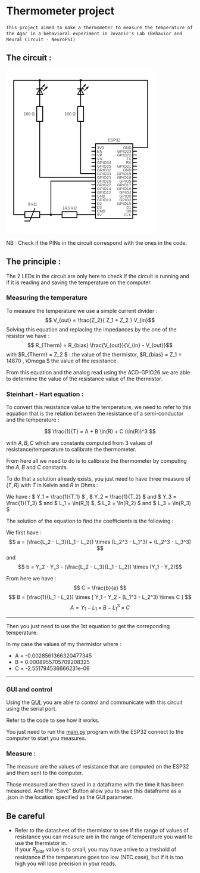 # Thermometer project

    This project aimed to make a thermometer to measure the temperature of the Agar in a behavioral experiment in Jovanic's Lab (Behavior and Neural Circuit - NeuroPSI)

## The circuit : 

![Circuit](circuit.png)

NB : Check if the PINs in the circuit correspond with the ones in the code. 

## The principle : 

The 2 LEDs in the circuit are only here to check if the circuit is running and if it is reading and saving the temperature on the computer. 

### Measuring the temperature

To measure the temperature we use a simple current divider : 
$$ V_{out} = \frac{Z_2}{ Z_1 + Z_2 } V_{in}$$
Solving this equation and replacing the impedances by the one of the resistor we have : 
$$ R_{Therm} = R_{bias} \frac{V_{out}}{V_{in} - V_{out}}$$ 
with $R_{Therm} = Z_2 $ : the value of the thermistor, $R_{bias} = Z_1 = 14870 \, \Omega $ the value of the resistance. 

From this equation and the analog read using the ACD-GPIO26 we are able to determine the value of the resistance value of the thermistor. 

### Steinhart - Hart equation : 

To convert this resistance value to the temperature, we need to refer to this equation that is the relation between the resistance of a semi-conductor and the temperature : 

$$ \frac{1}{T} = A + B \ln(R) + C (\ln(R))^3 $$

with $A,B,C$ which are constants computed from 3 values of resistance/temperature to calibrate the thermometer.

From here all we need to do is to calibrate the thermometer by computing the $A,B$ and $C$ constants. 

To do that a solution already exists, you just need to have three measure of $(T,R)$ with $T$ in Kelvin and $R$ in Ohms :

We have : $ Y_1 = \frac{1}{T_1} $ , $ Y_2 = \frac{1}{T_2} $ and $ Y_3 = \frac{1}{T_3} $ and $ L_1 = \ln(R_1) $, $ L_2 = \ln(R_2) $ and $ L_3 = \ln(R_3) $

The solution of the equation to find the coefficients is the following : 

We first have : $$ a = (\frac{L_2 - L_3}{L_1 - L_2}) \times (L_2^3 - L_1^3) + (L_2^3 - L_3^3) $$ and $$ b = Y_2 - Y_3 - (\frac{L_2 - L_3}{L_1 - L_2}) \times (Y_1 - Y_2)$$ 

From here we have : $$ C = \frac{b}{a} $$
$$ B = (\frac{1}{L_1 - L_2}) \times [ Y_1 - Y_2 - (L_1^3 - L_2^3) \times C ] $$
$$ A = Y_1 - L_1 \times B - L_1^3 \times C $$ 

*** 

Then you just need to use the 1st equation to get the correponding temperature.

In my case the values of my thermistor where : 
- A = -0.0028561366320477345
- B = 0.0008955705709208325
- C = -2.551794536666231e-06

***

### GUI and control

Using the [GUI](gui.py), you are able to control and communicate with this circuit using the serial port. 

Refer to the code to see how it works.

You just need to run the [main.py](main.py) program with the ESP32 connect to the computer to start you measures. 

### Measure : 

The measure are the values of resistance that are computed on the ESP32 and them sent to the computer.

Those measured are then saved in a dataframe with the time it has been measured. 
And the "Save" Button allow you to save this dataframe as a .json in the location specified as the GUI parameter. 

## Be careful 

- Refer to the datasheet of the thermistor to see if the range of values of resistance you can measure are in the range of temperature you want to use the thermistor in. \
If your $R_{bias}$ value is to small, you may have arrive to a treshold of resistance if the temperature goes too low (NTC case), but if it is too high you will lose precision in your reads. 
